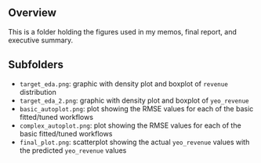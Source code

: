 ## Overview
This is a folder holding the figures used in my memos, final report, and executive summary.

## Subfolders
- `target_eda.png`: graphic with density plot and boxplot of `revenue` distribution
- `target_eda_2.png`: graphic with density plot and boxplot of `yeo_revenue`
- `basic_autoplot.png`: plot showing the RMSE values for each of the basic fitted/tuned workflows
- `complex_autoplot.png`: plot showing the RMSE values for each of the basic fitted/tuned workflows
- `final_plot.png`: scatterplot showing the actual `yeo_revenue` values with the predicted `yeo_revenue` values
